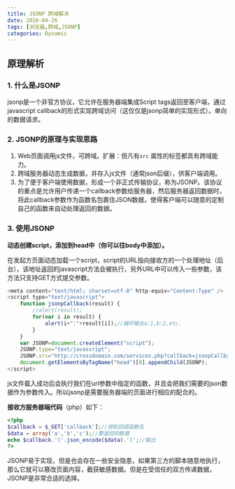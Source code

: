 ```yaml
---
title: JSONP 跨域解决
date: 2016-04-26
tags: [浏览器,跨域,JSONP]
categories: Dynamic
---
```


## 原理解析

### 1. 什么是JSONP

jsonp是一个非官方协议，它允许在服务器端集成Script tags返回至客户端，通过javascript callback的形式实现跨域访问（这仅仅是jsonp简单的实现形式）。单向的数据请求。

### 2. JSONP的原理与实现思路

1. Web页面调用js文件，可跨域。扩展：但凡有`src` 属性的标签都具有跨域能力。
2. 跨域服务器动态生成数据，并存入js文件（通常json后缀），供客户端调用。
3. 为了便于客户端使用数据，形成一个非正式传输协议，称为JSONP。该协议的重点是允许用户传递一个callback参数给服务器，然后服务器返回数据时，将此callback参数作为函数名包裹住JSON数据，使得客户端可以随意的定制自己的函数来自动处理返回的数据。

### 3. 使用JSONP

**动态创建script，添加到head中（你可以往body中添加）。**

在发起方页面动态加载一个script，script的URL指向接收方的一个处理地址（后台），该地址返回的javascript方法会被执行，另外URL中可以传入一些参数，该方法只支持GET方式提交参数。

```javascript
<meta content="text/html; charset=utf-8" http-equiv="Content-Type" />  
<script type="text/javascript">  
    function jsonpCallback(result) {  
        //alert(result);  
        for(var i in result) {  
            alert(i+":"+result[i]);//循环输出a:1,b:2,etc.  
        }  
    }  
    var JSONP=document.createElement("script");  
    JSONP.type="text/javascript";  
    JSONP.src="http://crossdomain.com/services.php?callback=jsonpCallback";  
    document.getElementsByTagName("head")[0].appendChild(JSONP);  
</script>
```

js文件载入成功后会执行我们在url参数中指定的函数，并且会把我们需要的json数据作为参数传入。所以jsonp是需要服务器端的页面进行相应的配合的。

**接收方服务器端代码**（php）如下：

```php
<?php
$callback = $_GET['callback'];//得到回调函数名
$data = array('a','b','c');//要返回的数据
echo $callback.'('.json_encode($data).')';//输出
?>
```

JSONP易于实现，但是也会存在一些安全隐患，如果第三方的脚本随意地执行，那么它就可以篡改页面内容，截获敏感数据。但是在受信任的双方传递数据，JSONP是非常合适的选择。

